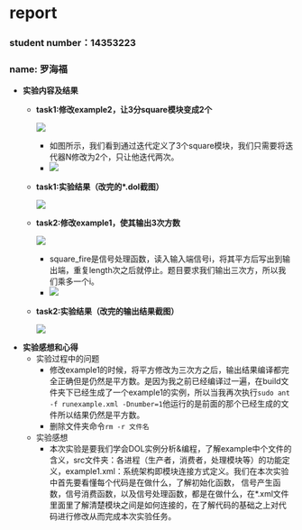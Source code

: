 # report 
### student number：14353223
### name: 罗海福
* **实验内容及结果**
	*	**task1:修改example2，让3分square模块变成2个**
	
		![](http://i1.piimg.com/567571/bf17c667b329e137.png)
		*	如图所示，我们看到通过迭代定义了3个square模块，我们只需要将迭代器N修改为2个，只让他迭代两次。
		*	![](http://p1.bpimg.com/567571/43107bd27f6e9583.png)
	*	**task1:实验结果（改完的\*.dol截图）**
	
		![](http://p1.bpimg.com/567571/7d3fad235c611c6b.png)
	*	**task2:修改example1，使其输出3次方数**
	
		![](http://p1.bpimg.com/567571/b07e9a9db4629033.png)
		*	square_fire是信号处理函数，读入输入端信号i，将其平方后写出到输出端，重复length次之后就停止。题目要求我们输出三次方，所以我们乘多一个i。
		*	![](http://p1.bqimg.com/567571/423e1d8894734284.png)
	*	**task2:实验结果（改完的输出结果截图）**
	
		![](http://p1.bqimg.com/567571/6a4e5a59f52f350e.png)
*	**实验感想和心得**
	*	实验过程中的问题
		*	修改example1的时候，将平方修改为三次方之后，输出结果编译都完全正确但是仍然是平方数。是因为我之前已经编译过一遍，在build文件夹下已经生成了一个example1的实例，所以当我再次执行`sudo ant -f runexample.xml -Dnumber=1`他运行的是前面的那个已经生成的文件所以结果仍然是平方数。
		*	删除文件夹命令`rm -r 文件名`
	*	实验感想
		*	本次实验是要我们学会DOL实例分析&编程，了解example中个文件的含义，src文件夹：各进程（生产者，消费者，处理模块等）的功能定义，example1.xml：系统架构即模块连接方式定义。我们在本次实验中首先要看懂每个代码是在做什么，了解初始化函数， 信号产生函数，信号消费函数，以及信号处理函数，都是在做什么，在\*.xml文件里面里了解清楚模块之间是如何连接的，在了解代码的基础之上对代码进行修改从而完成本次实验任务。
